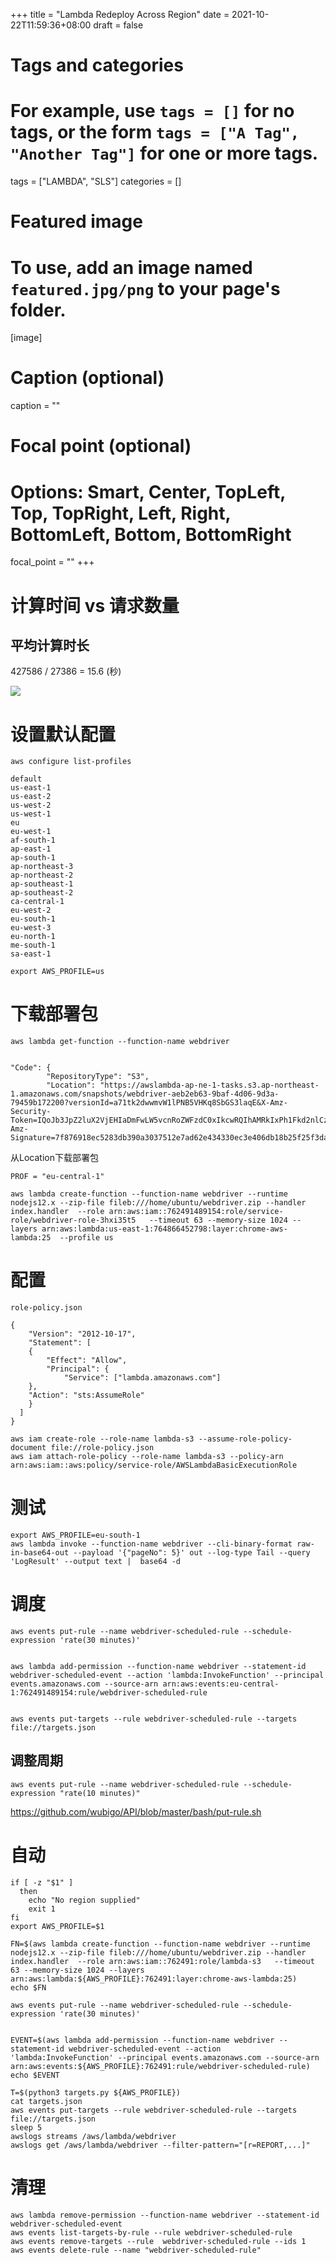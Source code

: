 +++
title = "Lambda Redeploy Across Region"
date = 2021-10-22T11:59:36+08:00
draft = false

# Tags and categories
# For example, use `tags = []` for no tags, or the form `tags = ["A Tag", "Another Tag"]` for one or more tags.
tags = ["LAMBDA", "SLS"]
categories = []

# Featured image
# To use, add an image named `featured.jpg/png` to your page's folder. 
[image]
  # Caption (optional)
  caption = ""

  # Focal point (optional)
  # Options: Smart, Center, TopLeft, Top, TopRight, Left, Right, BottomLeft, Bottom, BottomRight
  focal_point = ""
+++


# 计算时间 vs 请求数量

## 平均计算时长

427586 / 27386 = 15.6 (秒)

![](/img/aws-lambda-fee.png)

# 设置默认配置

```
aws configure list-profiles

default
us-east-1
us-east-2
us-west-2
us-west-1
eu
eu-west-1
af-south-1
ap-east-1
ap-south-1
ap-northeast-3
ap-northeast-2
ap-southeast-1
ap-southeast-2
ca-central-1
eu-west-2
eu-south-1
eu-west-3
eu-north-1
me-south-1
sa-east-1

export AWS_PROFILE=us
```

# 下载部署包


```
aws lambda get-function --function-name webdriver


"Code": {
        "RepositoryType": "S3",
        "Location": "https://awslambda-ap-ne-1-tasks.s3.ap-northeast-1.amazonaws.com/snapshots/webdriver-aeb2eb63-9baf-4d06-9d3a-79459b172200?versionId=a71tk2dwwmvW1lPNB5VHKq8SbGS3laqE&X-Amz-Security-Token=IQoJb3JpZ2luX2VjEHIaDmFwLW5vcnRoZWFzdC0xIkcwRQIhAMRkIxPh1Fkd2nlCzgiDbsrmnCZEVunHibw2Cm6cyRIUAiB5t60IO6iESPDeUsTuQEjGyLfI73QyMK1mJY9Al70yECqNBAj8%2F%2F%2F%2F%2F%2F%2F%2F%2F%2F8BEAIaDDkxOTk4MDkyNTEzOSIMjVD0S8e1HGmJujr6KuEDO8SCL9OcolFOwL4IKMbE3euJLEtiGjSxH6c8jRPbnjp07Zf%2BxrOfJmWT2MORQs0RAQSLJV5nOFfRWTIPI4dSNhI3Q628XqklZ8%2BF1UktvA5vRdEU3LhDvOSsDCmL19k&X-Amz-Signature=7f876918ec5283db390a3037512e7ad62e434330ec3e406db18b25f25f3da0fe"
```

从Location下载部署包


```
PROF = "eu-central-1"

aws lambda create-function --function-name webdriver --runtime nodejs12.x --zip-file fileb:///home/ubuntu/webdriver.zip --handler index.handler  --role arn:aws:iam::762491489154:role/service-role/webdriver-role-3hxi35t5   --timeout 63 --memory-size 1024 --layers arn:aws:lambda:us-east-1:764866452798:layer:chrome-aws-lambda:25  --profile us
```
# 配置

`role-policy.json`

```
{
    "Version": "2012-10-17",
    "Statement": [
    {
        "Effect": "Allow",
        "Principal": {
            "Service": ["lambda.amazonaws.com"]
    },
    "Action": "sts:AssumeRole"
    }
  ]
}
```


```
aws iam create-role --role-name lambda-s3 --assume-role-policy-document file://role-policy.json
aws iam attach-role-policy --role-name lambda-s3 --policy-arn arn:aws:iam::aws:policy/service-role/AWSLambdaBasicExecutionRole
```

# 测试


```
export AWS_PROFILE=eu-south-1
aws lambda invoke --function-name webdriver --cli-binary-format raw-in-base64-out --payload '{"pageNo": 5}' out --log-type Tail --query 'LogResult' --output text |  base64 -d
```

# 调度

```
aws events put-rule --name webdriver-scheduled-rule --schedule-expression 'rate(30 minutes)' 


aws lambda add-permission --function-name webdriver --statement-id webdriver-scheduled-event --action 'lambda:InvokeFunction' --principal events.amazonaws.com --source-arn arn:aws:events:eu-central-1:762491489154:rule/webdriver-scheduled-rule


aws events put-targets --rule webdriver-scheduled-rule --targets file://targets.json
```

## 调整周期 

```
aws events put-rule --name webdriver-scheduled-rule --schedule-expression "rate(10 minutes)"
```

https://github.com/wubigo/API/blob/master/bash/put-rule.sh




# 自动

```
if [ -z "$1" ]
  then
    echo "No region supplied"
    exit 1
fi
export AWS_PROFILE=$1

FN=$(aws lambda create-function --function-name webdriver --runtime nodejs12.x --zip-file fileb:///home/ubuntu/webdriver.zip --handler index.handler  --role arn:aws:iam::762491:role/lambda-s3   --timeout 63 --memory-size 1024 --layers arn:aws:lambda:${AWS_PROFILE}:762491:layer:chrome-aws-lambda:25)
echo $FN

aws events put-rule --name webdriver-scheduled-rule --schedule-expression 'rate(30 minutes)'


EVENT=$(aws lambda add-permission --function-name webdriver --statement-id webdriver-scheduled-event --action 'lambda:InvokeFunction' --principal events.amazonaws.com --source-arn arn:aws:events:${AWS_PROFILE}:762491:rule/webdriver-scheduled-rule)
echo $EVENT

T=$(python3 targets.py ${AWS_PROFILE})
cat targets.json
aws events put-targets --rule webdriver-scheduled-rule --targets file://targets.json
sleep 5
awslogs streams /aws/lambda/webdriver
awslogs get /aws/lambda/webdriver --filter-pattern="[r=REPORT,...]"
```


# 清理

```
aws lambda remove-permission --function-name webdriver --statement-id webdriver-scheduled-event
aws events list-targets-by-rule --rule webdriver-scheduled-rule
aws events remove-targets --rule  webdriver-scheduled-rule --ids 1
aws events delete-rule --name "webdriver-scheduled-rule"
```